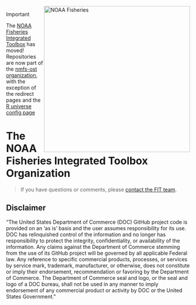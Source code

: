 <img align="right" src="https://raw.githubusercontent.com/nmfs-general-modeling-tools/nmfspalette/main/man/figures/noaa-fisheries-rgb-2line-horizontal-small.png" width="400" alt="NOAA Fisheries">  

> [!Important]
> The [NOAA Fisheries Integrated Toolbox](https://www.fisheries.noaa.gov/resource/tool-app/noaa-fisheries-integrated-toolbox) has moved! Repositories are now part of the [nmfs-ost organization](https://github.com/nmfs-ost), with the exception of the redirect pages and the [R universe config page](https://github.com/noaa-fisheries-integrated-toolbox/noaa-fisheries-integrated-toolbox.r-universe.dev)

# The NOAA Fisheries Integrated Toolbox Organization

> If you have questions or comments, please [contact the FIT team](https://nmfs-ost.github.io/noaa-fit-resources/contact).

## Disclaimer

“The United States Department of Commerce (DOC) GitHub project code is provided on an ‘as is’ basis and the user assumes responsibility for its use. DOC has relinquished control of the information and no longer has responsibility to protect the integrity, confidentiality, or availability of the information. Any claims against the Department of Commerce stemming from the use of its GitHub project will be governed by all applicable Federal law. Any reference to specific commercial products, processes, or services by service mark, trademark, manufacturer, or otherwise, does not constitute or imply their endorsement, recommendation or favoring by the Department of Commerce. The Department of Commerce seal and logo, or the seal and logo of a DOC bureau, shall not be used in any manner to imply endorsement of any commercial product or activity by DOC or the United States Government.”
